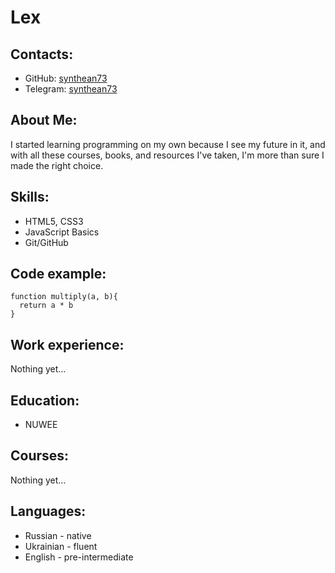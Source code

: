 # Lex

## Contacts:
* GitHub: [synthean73](https://github.com/synthean73)
* Telegram: [synthean73](https://t.me/synthean73)

## About Me:
I started learning programming on my own because I see my future in it, and with all these courses, books, and resources I've taken, I'm more than sure I made the right choice.

## Skills:
* HTML5, CSS3
* JavaScript Basics
* Git/GitHub

## Code example:
```
function multiply(a, b){
  return a * b
}
```

## Work experience:
Nothing yet…

## Education:
* NUWEE

## Courses:
Nothing yet…

## Languages:
* Russian - native
* Ukrainian - fluent
* English - pre-intermediate
